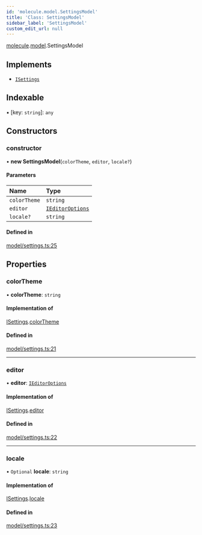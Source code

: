 ```yaml
---
id: 'molecule.model.SettingsModel'
title: 'Class: SettingsModel'
sidebar_label: 'SettingsModel'
custom_edit_url: null
---
```


[molecule](../namespaces/molecule).[model](../namespaces/molecule.model).SettingsModel

## Implements

-   [`ISettings`](../interfaces/molecule.model.ISettings)

## Indexable

▪ [key: `string`]: `any`

## Constructors

### constructor

• **new SettingsModel**(`colorTheme`, `editor`, `locale?`)

#### Parameters

| Name         | Type                                                            |
| :----------- | :-------------------------------------------------------------- |
| `colorTheme` | `string`                                                        |
| `editor`     | [`IEditorOptions`](../namespaces/molecule.model#ieditoroptions) |
| `locale?`    | `string`                                                        |

#### Defined in

[model/settings.ts:25](https://github.com/DTStack/molecule/blob/3e6bc450/src/model/settings.ts#L25)

## Properties

### colorTheme

• **colorTheme**: `string`

#### Implementation of

[ISettings](../interfaces/molecule.model.ISettings).[colorTheme](../interfaces/molecule.model.ISettings#colortheme)

#### Defined in

[model/settings.ts:21](https://github.com/DTStack/molecule/blob/3e6bc450/src/model/settings.ts#L21)

---

### editor

• **editor**: [`IEditorOptions`](../namespaces/molecule.model#ieditoroptions)

#### Implementation of

[ISettings](../interfaces/molecule.model.ISettings).[editor](../interfaces/molecule.model.ISettings#editor)

#### Defined in

[model/settings.ts:22](https://github.com/DTStack/molecule/blob/3e6bc450/src/model/settings.ts#L22)

---

### locale

• `Optional` **locale**: `string`

#### Implementation of

[ISettings](../interfaces/molecule.model.ISettings).[locale](../interfaces/molecule.model.ISettings#locale)

#### Defined in

[model/settings.ts:23](https://github.com/DTStack/molecule/blob/3e6bc450/src/model/settings.ts#L23)
